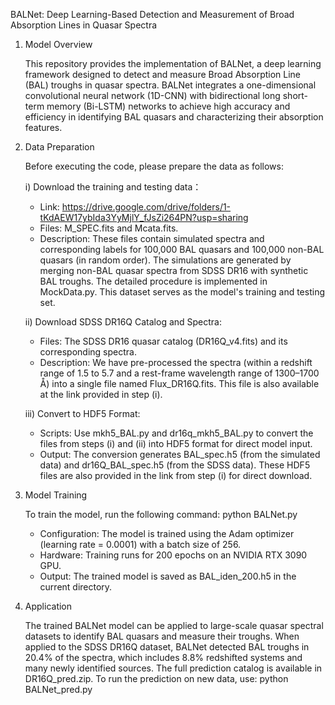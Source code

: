 BALNet: Deep Learning-Based Detection and Measurement of Broad Absorption Lines in Quasar Spectra

1) Model Overview
   
    This repository provides the implementation of BALNet, a deep learning framework designed to detect and measure Broad Absorption Line (BAL) troughs in quasar spectra. BALNet integrates a one-dimensional convolutional neural network (1D-CNN) with bidirectional long short-term memory (Bi-LSTM) networks to achieve high accuracy and efficiency in identifying BAL quasars and characterizing their absorption features.

3) Data Preparation
   
    Before executing the code, please prepare the data as follows:

    i) Download the training and testing data：
    * Link: https://drive.google.com/drive/folders/1-tKdAEW17ybIda3YyMjlY_fJsZi264PN?usp=sharing
    * Files: M_SPEC.fits and Mcata.fits.
    * Description: These files contain simulated spectra and corresponding labels for 100,000 BAL quasars and 100,000 non-BAL quasars (in random order). The simulations are generated by merging non-BAL quasar spectra from SDSS DR16 with synthetic BAL troughs. The detailed procedure is implemented in MockData.py. This dataset serves as the model's training and testing set.

    ii) Download SDSS DR16Q Catalog and Spectra:
    * Files: The SDSS DR16 quasar catalog (DR16Q_v4.fits) and its corresponding spectra.
    * Description: We have pre-processed the spectra (within a redshift range of 1.5 to 5.7 and a rest-frame wavelength range of 1300–1700 Å) into a single file named Flux_DR16Q.fits. This file is also available at the link provided in step (i).

    iii) Convert to HDF5 Format:
    * Scripts: Use mkh5_BAL.py and dr16q_mkh5_BAL.py to convert the files from steps (i) and (ii) into HDF5 format for direct model input.
    * Output: The conversion generates BAL_spec.h5 (from the simulated data) and dr16Q_BAL_spec.h5 (from the SDSS data). These HDF5 files are also provided in the link from step (i) for direct download.

3) Model Training

    To train the model, run the following command:
    python BALNet.py
    * Configuration: The model is trained using the Adam optimizer (learning rate = 0.0001) with a batch size of 256.
    * Hardware: Training runs for 200 epochs on an NVIDIA RTX 3090 GPU.
    * Output: The trained model is saved as BAL_iden_200.h5 in the current directory.

4) Application
   
    The trained BALNet model can be applied to large-scale quasar spectral datasets to identify BAL quasars and measure their troughs. When applied to the SDSS DR16Q dataset, BALNet detected BAL troughs in 20.4% of the spectra, which includes 8.8% redshifted systems and many newly identified sources. The full prediction catalog is available in DR16Q_pred.zip.
To run the prediction on new data, use:
python BALNet_pred.py

